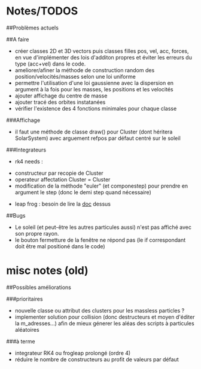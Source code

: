 <meta charset="UTF-8">

Notes/TODOS
===========

##Problèmes actuels

##A faire 

- créer classes 2D et 3D vectors puis classes filles pos, vel, acc, forces, en vue d'implémenter des lois d'additon propres et éviter les erreurs du type (acc+vel) dans le code.
- ameliorer/afiner la méthode de construction random des position/velocités/masses selon une loi uniforme
- permettre l'utilisation d'une loi gaussienne avec la dispersion en argument à la fois pour les masses, les positions et les velocités
- ajouter affichage du centre de masse
- ajouter tracé des orbites instatanées
- vérifier l'existence des 4 fonctions minimales pour chaque classe 


###Affichage
- il faut une méthode de classe draw() pour Cluster (dont héritera SolarSystem) avec arguement refpos par défaut centré sur le soleil

###Integrateurs
- rk4 needs :
 * constructeur par recopie de Cluster
 * operateur affectation Cluster = Cluster
 * modification de la méthode "euler" (et componestep) pour prendre en argument le step (donc le demi step quand nécessaire)
- leap frog : besoin de lire la [doc](https://en.wikipedia.org/wiki/Leapfrog_integration) dessus


##Bugs
- Le soleil (et peut-être les autres particules aussi) n'est pas affiché avec son propre rayon.
- le bouton fermetture de la fenêtre ne répond pas (le if correspondant doit être mal positioné dans le code)

misc notes (old)
================

##Possibles améliorations

###prioritaires

- nouvelle classe ou attribut des clusters pour les massless particles ?
- implementer solution pour collision (donc destructeurs et moyen d'éditer la m_adresses...) afin de mieux génerer les aléas des scripts à particules aléatoires

###à terme

* integrateur RK4 ou frogleap prolongé (ordre 4)
* réduire le nombre de constructeurs au profit de valeurs par défaut
